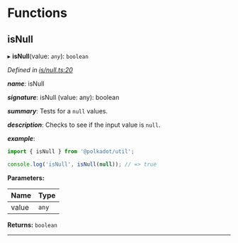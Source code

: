 

# Functions

<a id="isnull"></a>

##  isNull

▸ **isNull**(value: *`any`*): `boolean`

*Defined in [is/null.ts:20](https://github.com/polkadot-js/common/blob/e3b45e7/packages/util/src/is/null.ts#L20)*

*__name__*: isNull

*__signature__*: isNull (value: any): boolean

*__summary__*: Tests for a `null` values.

*__description__*: Checks to see if the input value is `null`.

*__example__*:   

```javascript
import { isNull } from '@polkadot/util';

console.log('isNull', isNull(null)); // => true
```

**Parameters:**

| Name | Type |
| ------ | ------ |
| value | `any` |

**Returns:** `boolean`

___

